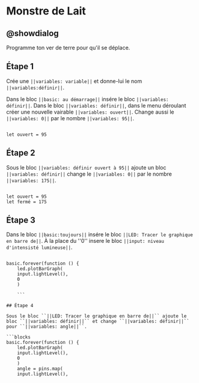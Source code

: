 # Monstre de Lait
## @showdialog
Programme ton ver de terre pour qu'il se déplace.

## Étape 1

Crée une ``||variables: variable||`` et donne-lui le nom ``||variables:définir||``.

Dans le bloc ``||basic: au démarrage||`` insére le bloc ``||variables: définir||``. 
Dans le bloc ``||variables: définir||``, dans le menu déroulant créer une nouvelle vairable ``||variables: ouvert||``. 
Change aussi le ``||variables: 0||`` par le nombre ``||variables: 95||``.

```blocks

let ouvert = 95

```

## Étape 2

Sous le bloc ``||variables: définir ouvert à 95||`` ajoute un bloc ``||variables: définir||``
change le ``||variables: 0||`` par le nombre ``||variables: 175||``.

```blocks

let ouvert = 95
let fermé = 175

```

## Étape 3

Dans le bloc ``||basic:toujours||`` insére le bloc ``||LED: Tracer le graphique en barre de||``.
À la place du ''0'' insere le bloc ``||input: niveau d'intensisté lumineuse||``.

```blocks

basic.forever(function () {
    led.plotBarGraph(
    input.lightLevel(),
    0
    )

    ```

## Étape 4

Sous le bloc ``||LED: Tracer le graphique en barre de||`` ajoute le bloc ``||variables: définir||`` et change ``||variables: définir||`` pour ``||variables: angle||``.

```blocks
basic.forever(function () {
    led.plotBarGraph(
    input.lightLevel(),
    0
    )
    angle = pins.map(
    input.lightLevel(),


```